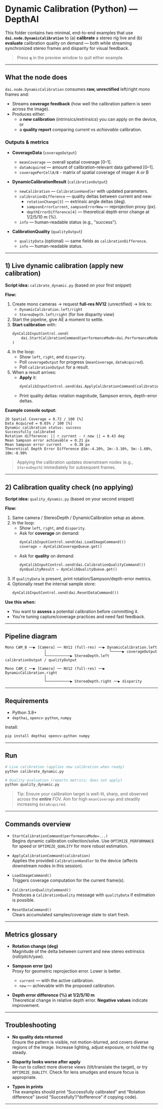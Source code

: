 # Dynamic Calibration (Python) — DepthAI

This folder contains two minimal, end-to-end examples that use **`dai.node.DynamicCalibration`** to (a) **calibrate** a stereo rig live and (b) **evaluate** calibration quality on demand — both while streaming synchronized stereo frames and disparity for visual feedback.

> Press **`q`** in the preview window to quit either example.

---

## What the node does

`dai.node.DynamicCalibration` consumes **raw, unrectified** left/right mono frames and:
- Streams **coverage feedback** (how well the calibration pattern is seen across the image).
- Produces either:
  - a **new calibration** (intrinsics/extrinsics) you can apply on the device, or
  - a **quality report** comparing *current* vs *achievable* calibration.

### Outputs & metrics

- **CoverageData** (`coverageOutput`)
  - `meanCoverage` — overall spatial coverage [0–1].
  - `dataAcquired` — amount of calibration-relevant data gathered [0–1].
  - `coveragePerCellA/B` - matrix of spatial coverage of imager A or B

- **DynamicCalibrationResult** (`calibrationOutput`)
  - `newCalibration` — `CalibrationHandler` with updated parameters.
  - `calibrationDifference` — quality deltas between current and new:
    - `rotationChange[3]` — extrinsic angle deltas (deg).
    - `sampsonErrorCurrent`, `sampsonErrorNew` — reprojection proxy (px).
    - `depthErrorDifference[4]` — theoretical depth error change at 1/2/5/10 m (%).
  - `info` — human-readable status (e.g., "success").

- **CalibrationQuality** (`qualityOutput`)
  - `qualityData` (optional) — same fields as `calibrationDifference`.
  - `info` — human-readable status.

---

## 1) Live dynamic calibration (apply new calibration)

**Script idea:** `calibrate_dynamic.py` (based on your first snippet)

**Flow:**
1. Create mono cameras → request **full-res NV12** (unrectified) → link to:
   - `DynamicCalibration.left/right`
   - `StereoDepth.left/right` (for live disparity view)
2. Start the pipeline, give AE a moment to settle.
3. **Start calibration** with:
   ```python
   dynCalibInputControl.send(
       dai.StartCalibrationCommand(performanceMode=dai.PerformanceMode.OPTIMIZE_PERFORMANCE)
   )
   ```
4. In the loop:
   - Show `left`, `right`, and `disparity`.
   - Poll `coverageOutput` for progress (`meanCoverage`, `dataAcquired`).
   - Poll `calibrationOutput` for a result.
5. When a result arrives:
   - **Apply** it:
     ```python
     dynCalibInputControl.send(dai.ApplyCalibrationCommand(calibrationData.newCalibration))
     ```
   - Print quality deltas: rotation magnitude, Sampson errors, depth-error deltas.

**Example console output:**
```
2D Spatial Coverage = 0.72 / 100 [%]
Data Acquired = 0.65% / 100 [%]
Dynamic calibration status: success
Successfully calibrated
Rotation difference: || r_current - r_new || = 0.43 deg
Mean Sampson error achievable = 0.21 px
Mean Sampson error current    = 0.38 px
Theoretical Depth Error Difference @1m:-4.20%, 2m:-3.10%, 5m:-1.60%, 10m:-0.90%
```

> Applying the calibration updates downstream nodes (e.g., `StereoDepth`) immediately for subsequent frames.

---

## 2) Calibration **quality check** (no applying)

**Script idea:** `quality_dynamic.py` (based on your second snippet)

**Flow:**
1. Same camera / StereoDepth / DynamicCalibration setup as above.
2. In the loop:
   - Show `left`, `right`, and `disparity`.
   - Ask for **coverage** on demand:
     ```python
     dynCalibInputControl.send(dai.LoadImageCommand())
     coverage = dynCalibCoverageQueue.get()
     ```
   - Ask for **quality** on demand:
     ```python
     dynCalibInputControl.send(dai.CalibrationQualityCommand())
     dynQualityResult = dynCalibQualityQueue.get()
     ```
3. If `qualityData` is present, print rotation/Sampson/depth-error metrics.
4. Optionally reset the internal sample store:
   ```python
   dynCalibInputControl.send(dai.ResetDataCommand())
   ```

**Use this when:**
- You want to **assess** a potential calibration before committing it.
- You’re tuning capture/coverage practices and need fast feedback.

---

## Pipeline diagram

```
Mono CAM_B ──▶ [Camera] ── NV12 (full-res) ──▶ DynamicCalibration.left
                  │                             └─────▶ coverageOutput
                  └───────────▶ StereoDepth.left        calibrationOutput / qualityOutput

Mono CAM_C ──▶ [Camera] ── NV12 (full-res) ──▶ DynamicCalibration.right
                  │
                  └───────────▶ StereoDepth.right ──▶ disparity
```

---

## Requirements

- Python 3.8+
- `depthai`, `opencv-python`, `numpy`

Install:
```bash
pip install depthai opencv-python numpy
```

---

## Run

```bash
# Live calibration (applies new calibration when ready)
python calibrate_dynamic.py

# Quality evaluation (reports metrics; does not apply)
python quality_dynamic.py
```

> Tip: Ensure your calibration target is well-lit, sharp, and observed across the **entire** FOV. Aim for high `meanCoverage` and steadily increasing `dataAcquired`.

---

## Commands overview

- `StartCalibrationCommand(performanceMode=...)`  
  Begins dynamic calibration collection/solve. Use `OPTIMIZE_PERFORMANCE` for speed or `OPTIMIZE_QUALITY` for more robust estimation.

- `ApplyCalibrationCommand(calibration)`  
  Applies the provided `CalibrationHandler` to the device (affects downstream nodes in this session).

- `LoadImageCommand()`  
  Triggers coverage computation for the current frame(s).

- `CalibrationQualityCommand()`  
  Produces a `CalibrationQuality` message with `qualityData` if estimation is possible.

- `ResetDataCommand()`  
  Clears accumulated samples/coverage state to start fresh.

---

## Metrics glossary

- **Rotation change (deg)**  
  Magnitude of the delta between current and new stereo extrinsics (roll/pitch/yaw).

- **Sampson error (px)**  
  Proxy for geometric reprojection error. Lower is better.
  - `current` — with the active calibration.
  - `new` — achievable with the proposed calibration.

- **Depth error difference (%) at 1/2/5/10 m**  
  Theoretical change in relative depth error. **Negative values** indicate improvement.

---

## Troubleshooting

- **No quality data returned**  
  Ensure the pattern is visible, not motion-blurred, and covers diverse regions of the image. Increase lighting, adjust exposure, or hold the rig steady.

- **Disparity looks worse after apply**  
  Re-run to collect more diverse views (tilt/translate the target), or try `OPTIMIZE_QUALITY`. Check for lens smudges and ensure focus is appropriate.

- **Typos in prints**  
  The examples should print “Successfully calibrated” and “Rotation difference” (avoid “Succesfully”/“dofference” if copying code).

---
